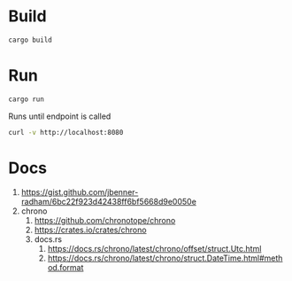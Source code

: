 # Build

```sh
cargo build
```

# Run

```sh
cargo run
```

Runs until endpoint is called

```sh
curl -v http://localhost:8080
```

# Docs

1. https://gist.github.com/jbenner-radham/6bc22f923d42438ff6bf5668d9e0050e
2. chrono
    1. https://github.com/chronotope/chrono
    2. https://crates.io/crates/chrono
    3. docs.rs
        1. https://docs.rs/chrono/latest/chrono/offset/struct.Utc.html
        2. https://docs.rs/chrono/latest/chrono/struct.DateTime.html#method.format